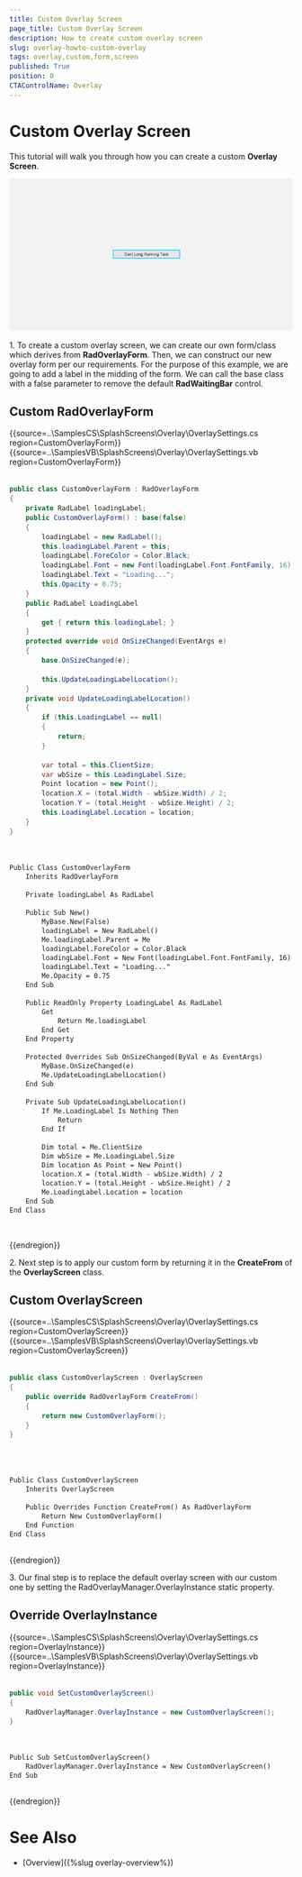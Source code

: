 ```yaml
---
title: Custom Overlay Screen
page_title: Custom Overlay Screen
description: How to create custom overlay screen
slug: overlay-howto-custom-overlay
tags: overlay,custom,form,screen
published: True
position: 0 
CTAControlName: Overlay
---
```


# Custom Overlay Screen

This tutorial will walk you through how you can create a custom __Overlay Screen__. 

![overlay-howto-custom-overlay 001](images/overlay-howto-custom-overlay001.gif)

1\. To create a custom overlay screen, we can create our own form/class which derives from __RadOverlayForm__. Then, we can construct our new overlay form per our requirements. For the purpose of this example, we are going to add a label in the midding of the form. We can call the base class with a false parameter to remove the default __RadWaitingBar__ control.

## Custom RadOverlayForm

{{source=..\SamplesCS\SplashScreens\Overlay\OverlaySettings.cs region=CustomOverlayForm}} 
{{source=..\SamplesVB\SplashScreens\Overlay\OverlaySettings.vb region=CustomOverlayForm}}

````C#

public class CustomOverlayForm : RadOverlayForm
{
	private RadLabel loadingLabel;
	public CustomOverlayForm() : base(false)
	{
		loadingLabel = new RadLabel();
		this.loadingLabel.Parent = this;
		loadingLabel.ForeColor = Color.Black;
		loadingLabel.Font = new Font(loadingLabel.Font.FontFamily, 16);
		loadingLabel.Text = "Loading...";
		this.Opacity = 0.75;
	}
	public RadLabel LoadingLabel
	{
		get { return this.loadingLabel; }
	}
	protected override void OnSizeChanged(EventArgs e)
	{
		base.OnSizeChanged(e);

		this.UpdateLoadingLabelLocation();
	}
	private void UpdateLoadingLabelLocation()
	{
		if (this.LoadingLabel == null)
		{
			return;
		}

		var total = this.ClientSize;
		var wbSize = this.LoadingLabel.Size;
		Point location = new Point();
		location.X = (total.Width - wbSize.Width) / 2;
		location.Y = (total.Height - wbSize.Height) / 2;
		this.LoadingLabel.Location = location;
	}
}
	

````
````VB.NET

Public Class CustomOverlayForm
    Inherits RadOverlayForm

    Private loadingLabel As RadLabel

    Public Sub New()
        MyBase.New(False)
        loadingLabel = New RadLabel()
        Me.loadingLabel.Parent = Me
        loadingLabel.ForeColor = Color.Black
        loadingLabel.Font = New Font(loadingLabel.Font.FontFamily, 16)
        loadingLabel.Text = "Loading..."
        Me.Opacity = 0.75
    End Sub

    Public ReadOnly Property LoadingLabel As RadLabel
        Get
            Return Me.loadingLabel
        End Get
    End Property

    Protected Overrides Sub OnSizeChanged(ByVal e As EventArgs)
        MyBase.OnSizeChanged(e)
        Me.UpdateLoadingLabelLocation()
    End Sub

    Private Sub UpdateLoadingLabelLocation()
        If Me.LoadingLabel Is Nothing Then
            Return
        End If

        Dim total = Me.ClientSize
        Dim wbSize = Me.LoadingLabel.Size
        Dim location As Point = New Point()
        location.X = (total.Width - wbSize.Width) / 2
        location.Y = (total.Height - wbSize.Height) / 2
        Me.LoadingLabel.Location = location
    End Sub
End Class



````

{{endregion}}

2\. Next step is to apply our custom form by returning it in the __CreateFrom__ of the __OverlayScreen__ class.

## Custom OverlayScreen

{{source=..\SamplesCS\SplashScreens\Overlay\OverlaySettings.cs region=CustomOverlayScreen}} 
{{source=..\SamplesVB\SplashScreens\Overlay\OverlaySettings.vb region=CustomOverlayScreen}}

````C#

public class CustomOverlayScreen : OverlayScreen
{
	public override RadOverlayForm CreateFrom()
	{
		return new CustomOverlayForm();
	}
}

	

````
````VB.NET

Public Class CustomOverlayScreen
    Inherits OverlayScreen

    Public Overrides Function CreateFrom() As RadOverlayForm
        Return New CustomOverlayForm()
    End Function
End Class


````

{{endregion}}

3\. Our final step is to replace the default overlay screen with our custom one by setting the RadOverlayManager.OverlayInstance static property.

## Override OverlayInstance

{{source=..\SamplesCS\SplashScreens\Overlay\OverlaySettings.cs region=OverlayInstance}} 
{{source=..\SamplesVB\SplashScreens\Overlay\OverlaySettings.vb region=OverlayInstance}}

````C#

public void SetCustomOverlayScreen()
{
	RadOverlayManager.OverlayInstance = new CustomOverlayScreen();
}
	

````
````VB.NET

Public Sub SetCustomOverlayScreen()
    RadOverlayManager.OverlayInstance = New CustomOverlayScreen()
End Sub


````

{{endregion}}

# See Also

* [Overview]({%slug overlay-overview%})
 
        

